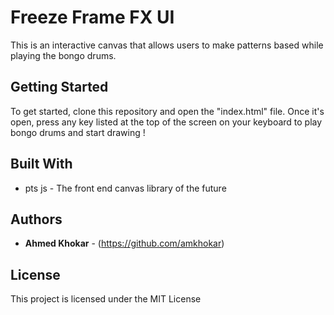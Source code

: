 # Freeze Frame FX UI

This is an interactive canvas that allows users to make patterns based while playing the bongo drums.

## Getting Started

To get started, clone this repository and open the "index.html" file. Once it's open, press any key listed at the top of the screen on your keyboard to play bongo drums and start drawing !

## Built With

- pts js - The front end canvas library of the future

## Authors

- **Ahmed Khokar** - (https://github.com/amkhokar)

## License

This project is licensed under the MIT License
